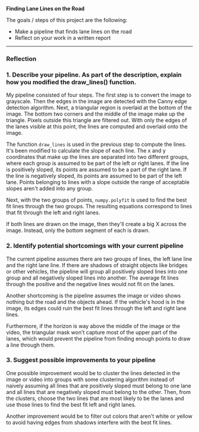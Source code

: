 **Finding Lane Lines on the Road**

The goals / steps of this project are the following:
* Make a pipeline that finds lane lines on the road
* Reflect on your work in a written report

---

### Reflection

### 1. Describe your pipeline. As part of the description, explain how you modified the draw_lines() function.

My pipeline consisted of four steps. The first step is to convert the image to grayscale. Then the edges in the image are detected with the Canny edge detection algorithm. Next, a triangular region is overlaid at the bottom of the image. The bottom two corners and the middle of the image make up the triangle. Pixels outside this triangle are filtered out. With only the edges of the lanes visible at this point, the lines are computed and overlaid onto the image.

The function `draw_lines` is used in the previous step to compute the lines. It's been modified to calculate the slope of each line. The x and y coordinates that make up the lines are separated into two different groups, where each group is assumed to be part of the left or right lanes. If the line is positively sloped, its points are assumed to be a part of the right lane. If the line is negatively sloped, its points are assumed to be part of the left lane. Points belonging to lines with a slope outside the range of acceptable slopes aren't added into any group.

Next, with the two groups of points, `numpy.polyfit` is used to find the best fit lines through the two groups. The resulting equations correspond to lines that fit through the left and right lanes.

If both lines are drawn on the image, then they'll create a big X across the image. Instead, only the bottom segment of each is drawn. 


### 2. Identify potential shortcomings with your current pipeline

The current pipeline assumes there are two groups of lines, the left lane line and the right lane line. If there are shadows of straight objects like bridges or other vehicles, the pipeline will group all positively sloped lines into one group and all negatively sloped lines into another. The average fit lines through the positive and the negative lines would not fit on the lanes.

Another shortcoming is the pipeline assumes the image or video shows nothing but the road and the objects ahead. If the vehicle's hood is in the image, its edges could ruin the best fit lines through the left and right lane lines.

Furthermore, if the horizon is way above the middle of the image or the video, the triangular mask won't capture most of the upper part of the lanes, which would prevent the pipeline from finding enough points to draw a line through them.

### 3. Suggest possible improvements to your pipeline

One possible improvement would be to cluster the lines detected in the image or video into groups with some clustering algorithm instead of naively assuming all lines that are positively sloped must belong to one lane and all lines that are negatively sloped must belong to the other. Then, from the clusters, choose the two lines that are most likely to be the lanes and use those lines to find the best fit left and right lanes.

Another improvement would be to filter out colors that aren't white or yellow to avoid having edges from shadows interfere with the best fit lines.